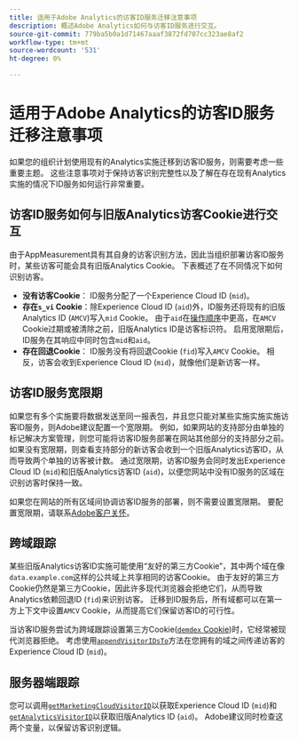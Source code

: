```yaml
---
title: 适用于Adobe Analytics的访客ID服务迁移注意事项
description: 概述Adobe Analytics如何与访客ID服务进行交互。
source-git-commit: 779ba5b0a1d71467aaaf3872fd707cc323ae8af2
workflow-type: tm+mt
source-wordcount: '531'
ht-degree: 0%

---
```


# 适用于Adobe Analytics的访客ID服务迁移注意事项

如果您的组织计划使用现有的Analytics实施迁移到访客ID服务，则需要考虑一些重要主题。 这些注意事项对于保持访客识别完整性以及了解在存在现有Analytics实施的情况下ID服务如何运行非常重要。

## 访客ID服务如何与旧版Analytics访客Cookie进行交互

由于AppMeasurement具有其自身的访客识别方法，因此当组织部署访客ID服务时，某些访客可能会具有旧版Analytics Cookie。 下表概述了在不同情况下如何识别访客。

* **没有访客Cookie**： ID服务分配了一个Experience Cloud ID (`mid`)。
* **存在`s_vi` Cookie**：除Experience Cloud ID (`aid`)外，ID服务还将现有的旧版Analytics ID (`AMCV`)写入`mid` Cookie。 由于`aid`在[操作顺序](overview.md)中更高，在`AMCV` Cookie过期或被清除之前，旧版Analytics ID是访客标识符。 启用宽限期后，ID服务在其响应中同时包含`mid`和`aid`。
* **存在回退Cookie**： ID服务没有将回退Cookie (`fid`)写入`AMCV` Cookie。 相反，访客会收到Experience Cloud ID (`mid`)，就像他们是新访客一样。

## 访客ID服务宽限期

如果您有多个实施要将数据发送至同一报表包，并且您只能对某些实施实施实施访客ID服务，则Adobe建议配置一个宽限期。 例如，如果网站的支持部分由单独的标记解决方案管理，则您可能将访客ID服务部署在网站其他部分的支持部分之前。 如果没有宽限期，则查看支持部分的新访客会收到一个旧版Analytics访客ID，从而导致两个单独的访客被计数。 通过宽限期，访客ID服务会同时发出Experience Cloud ID (`mid`)和旧版Analytics访客ID (`aid`)，以便您网站中没有ID服务的区域在识别访客时保持一致。

如果您在网站的所有区域间协调访客ID服务的部署，则不需要设置宽限期。 要配置宽限期，请联系[Adobe客户关怀](https://helpx.adobe.com/cn/marketing-cloud/contact-support.html)。

## 跨域跟踪

某些旧版Analytics访客ID实施可能使用“友好的第三方Cookie”，其中两个域在像`data.example.com`这样的公共域上共享相同的访客Cookie。 由于友好的第三方Cookie仍然是第三方Cookie，因此许多现代浏览器会拒绝它们，从而导致Analytics依赖回退ID (`fid`)来识别访客。 迁移到ID服务后，所有域都可以在第一方上下文中设置`AMCV` Cookie，从而提高它们保留访客ID的可行性。

当访客ID服务尝试为跨域跟踪设置第三方Cookie([`demdex` Cookie](https://experienceleague.adobe.com/zh-hans/docs/id-service/using/intro/cookies))时，它经常被现代浏览器拒绝。 考虑使用[`appendVisitorIDsTo`](https://experienceleague.adobe.com/zh-hans/docs/id-service/using/id-service-api/methods/appendvisitorid)方法在您拥有的域之间传递访客的Experience Cloud ID (`mid`)。

## 服务器端跟踪

您可以调用[`getMarketingCloudVisitorID`](https://experienceleague.adobe.com/zh-hans/docs/id-service/using/id-service-api/methods/getmcvid)以获取Experience Cloud ID (`mid`)和[`getAnalyticsVisitorID`](https://experienceleague.adobe.com/zh-hans/docs/id-service/using/id-service-api/methods/getanalyticsvisitorid)以获取旧版Analytics ID (`aid`)。 Adobe建议同时检查这两个变量，以保留访客识别逻辑。

